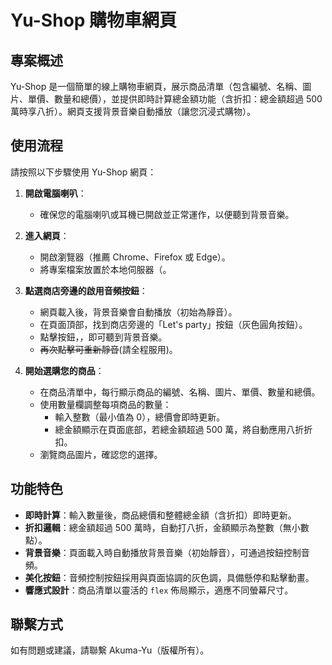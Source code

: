 # Yu-Shop 購物車網頁

## 專案概述

Yu-Shop 是一個簡單的線上購物車網頁，展示商品清單（包含編號、名稱、圖片、單價、數量和總價），並提供即時計算總金額功能（含折扣：總金額超過 500 萬時享八折）。網頁支援背景音樂自動播放（讓您沉浸式購物）。

## 使用流程

請按照以下步驟使用 Yu-Shop 網頁：

1. **開啟電腦喇叭**：
   - 確保您的電腦喇叭或耳機已開啟並正常運作，以便聽到背景音樂。

2. **進入網頁**：
   - 開啟瀏覽器（推薦 Chrome、Firefox 或 Edge）。
   - 將專案檔案放置於本地伺服器（。

3. **點選商店旁邊的啟用音頻按鈕**：
   - 網頁載入後，背景音樂會自動播放（初始為靜音）。
   - 在頁面頂部，找到商店旁邊的「Let's party」按鈕（灰色圓角按鈕）。
   - 點擊按鈕，，即可聽到背景音樂。
   - ~~再次點擊可重新靜音~~(請全程服用)。

4. **開始選購您的商品**：
   - 在商品清單中，每行顯示商品的編號、名稱、圖片、單價、數量和總價。
   - 使用數量欄調整每項商品的數量：
     - 輸入整數（最小值為 0），總價會即時更新。
     - 總金額顯示在頁面底部，若總金額超過 500 萬，將自動應用八折折扣。
   - 瀏覽商品圖片，確認您的選擇。

## 功能特色

- **即時計算**：輸入數量後，商品總價和整體總金額（含折扣）即時更新。
- **折扣邏輯**：總金額超過 500 萬時，自動打八折，金額顯示為整數（無小數點）。
- **背景音樂**：頁面載入時自動播放背景音樂（初始靜音），可通過按鈕控制音頻。
- **美化按鈕**：音頻控制按鈕採用與頁面協調的灰色調，具備懸停和點擊動畫。
- **響應式設計**：商品清單以靈活的 `flex` 佈局顯示，適應不同螢幕尺寸。

## 聯繫方式

如有問題或建議，請聯繫 Akuma-Yu（版權所有）。